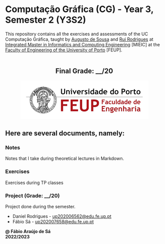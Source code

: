 # Computação Gráfica (CG) - Year 3, Semester 2 (Y3S2)

This repository contains all the exercises and assessments of the UC Computação Gráfica, taught by [Augusto de Sousa](https://sigarra.up.pt/feup/pt/func_geral.FormView?p_codigo=209500) and [Rui Rodrigues](https://sigarra.up.pt/feup/pt/func_geral.FormView?p_codigo=466668) at [Integrated Master in Informatics and Computing Engineering](https://sigarra.up.pt/feup/pt/cur_geral.cur_view?pv_curso_id=742) [MIEIC] at the [Faculty of Engineering of the University of Porto](https://sigarra.up.pt/feup/pt/web_page.Inicial) [FEUP]. <br> <br>

<h2 align = "center" >Final Grade: __/20</h2>
<p align = "center" >
  <img 
       title = "FEUP logo"
       src = "Images//FEUP_Logo.png" 
       alt = "FEUP Logo" 
       />
</p>

## Here are several documents, namely:

### Notes
Notes that I take during theoretical lectures in Markdown. <br>

### Exercises
Exercises during TP classes <br>

### Project (Grade: __/20)
Project done during the semester.

- Daniel Rodrigues - up202006562@edu.fe.up.pt
- Fábio Sá - up202007658@edu.fe.up.pt

**@ Fábio Araújo de Sá** <br>
**2022/2023**